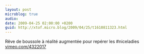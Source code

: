 ```yaml
---
layout: post
microblog: true
audio: 
date: 2009-04-25 02:00:00 +0200
guid: http://xtof.micro.blog/2009/04/25/t1610811323.html
---
```

Rêve de boussole à réalité augmentée pour repérer les #niceladies  [vimeo.com/4322017](http://vimeo.com/4322017)
